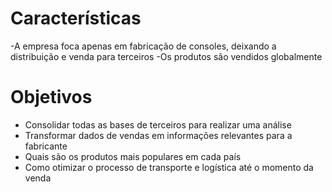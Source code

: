 # Características
-A empresa foca apenas em fabricação de consoles, deixando a distribuição e venda para terceiros
-Os produtos são vendidos globalmente

# Objetivos
- Consolidar todas as bases de terceiros para realizar uma análise
- Transformar dados de vendas em informações relevantes para a fabricante
- Quais são os produtos mais populares em cada país
- Como otimizar o processo de transporte e logística até o momento da venda
